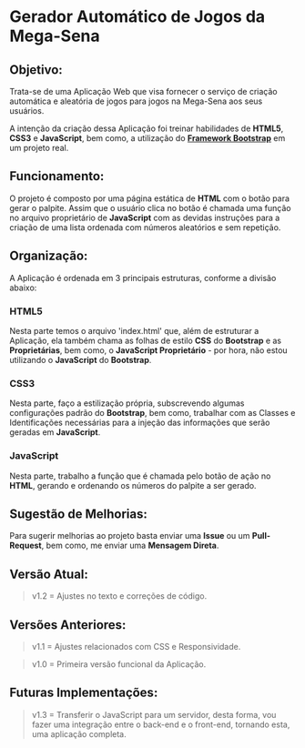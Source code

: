 # Gerador Automático de Jogos da Mega-Sena

## Objetivo:

Trata-se de uma Aplicação Web que visa fornecer o serviço de criação automática e aleatória de jogos para jogos na Mega-Sena aos seus usuários.

A intenção da criação dessa Aplicação foi treinar habilidades de **HTML5**, **CSS3** e **JavaScript**, bem como, a utilização do **[Framework Bootstrap](https://getbootstrap.com/)** em um projeto real.

## Funcionamento:

O projeto é composto por uma página estática de **HTML** com o botão para gerar o palpite. Assim que o usuário clica no botão é chamada uma função no arquivo proprietário de **JavaScript** com as devidas instruções para a criação de uma lista ordenada com números aleatórios e sem repetição.

## Organização:

A Aplicação é ordenada em 3 principais estruturas, conforme a divisão abaixo:

### HTML5
Nesta parte temos o arquivo 'index.html' que, além de estruturar a Aplicação, ela também chama as folhas de estilo **CSS** do **Bootstrap** e as **Proprietárias**, bem como, o **JavaScript Proprietário** - por hora, não estou utilizando o **JavaScript** do **Bootstrap**.

### CSS3
Nesta parte, faço a estilização própria, subscrevendo algumas configurações padrão do **Bootstrap**, bem como, trabalhar com as Classes e Identificações necessárias para a injeção das informações que serão geradas em **JavaScript**.

### JavaScript
Nesta parte, trabalho a função que é chamada pelo botão de ação no **HTML**, gerando e ordenando os números do palpite a ser gerado.

## Sugestão de Melhorias:

Para sugerir melhorias ao projeto basta enviar uma **Issue** ou um **Pull-Request**, bem como, me enviar uma **Mensagem Direta**.

## Versão Atual:

> v1.2 = Ajustes no texto e correções de código.

## Versões Anteriores:

> v1.1 = Ajustes relacionados com CSS e Responsividade.

> v1.0 = Primeira versão funcional da Aplicação.

## Futuras Implementações:

> v1.3 = Transferir o JavaScript para um servidor, desta forma, vou fazer uma integração entre o back-end e o front-end, tornando esta, uma aplicação completa.
